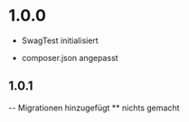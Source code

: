 # 1.0.0
 - SwagTest initialisiert
 * composer.json angepasst

## 1.0.1
-- Migrationen hinzugefügt
** nichts gemacht